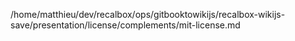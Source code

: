 /home/matthieu/dev/recalbox/ops/gitbooktowikijs/recalbox-wikijs-save/presentation/license/complements/mit-license.md